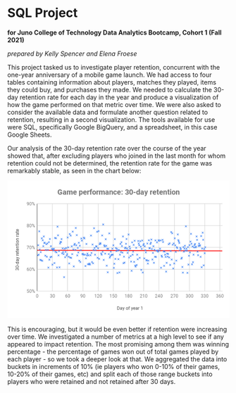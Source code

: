 # **SQL Project**
**for Juno College of Technology Data Analytics Bootcamp, Cohort 1 (Fall 2021)**

*prepared by Kelly Spencer and Elena Froese*

This project tasked us to investigate player retention, concurrent with the one-year anniversary of a mobile game launch. We had access to four tables containing information about players, matches they played, items they could buy, and purchases they made. We needed to calculate the 30-day retention rate for each day in the year and produce a visualization of how the game performed on that metric over time. We were also asked to consider the available data and formulate another question related to retention, resulting in a second visualization. The tools available for use were SQL, specifically Google BigQuery, and a spreadsheet, in this case Google Sheets.

Our analysis of the 30-day retention rate over the course of the year showed that, after excluding players who joined in the last month for whom retention could not be determined, the retention rate for the game was remarkably stable, as seen in the chart below:

![retentionViz](https://github.com/KellySpencerTO/SQL_Project_1/blob/main/retention_viz.png?raw=true)


This is encouraging, but it would be even better if retention were increasing over time. We investigated a number of metrics at a high level to see if any appeared to impact retention. The most promising among them was winning percentage - the percentage of games won out of total games played by each player - so we took a deeper look at that. We aggregated the data into buckets in increments of 10% (ie players who won 0-10% of their games, 10-20% of their games, etc) and split each of those range buckets into players who were retained and not retained after 30 days.
